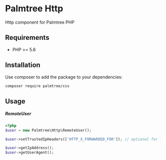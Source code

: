 # Palmtree Http

Http component for Palmtree PHP

## Requirements
* PHP >= 5.6

## Installation

Use composer to add the package to your dependencies:
```bash
composer require palmtree/csv
```

## Usage

##### RemoteUser
```php
<?php
$user = new Palmtree\Http\RemoteUser();

$user->setTrustedIpHeaders(['HTTP_X_FORWARDED_FOR']); // optional for load balancers etc.

$user->getIpAddress();
$user->getUserAgent();

```
